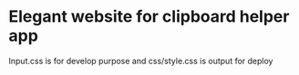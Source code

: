 # Elegant website for clipboard helper app

Input.css is for develop purpose and css/style.css is output for deploy
